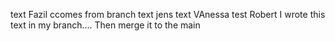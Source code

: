 text Fazil ccomes from branch
text jens
text VAnessa
test Robert
I wrote this text in my branch....
Then merge it to the main